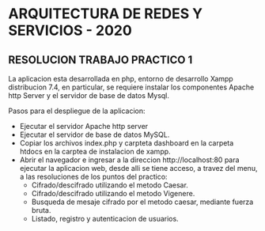 # ARQUITECTURA DE REDES Y SERVICIOS - 2020 
## RESOLUCION TRABAJO PRACTICO 1


La aplicacion esta desarrollada en php, entorno de desarrollo Xampp distribucion 7.4, en particular, se requiere instalar los componentes Apache http Server y el servidor de base de datos Mysql.

Pasos para el despliegue de la aplicacion:
- Ejecutar el servidor Apache http server
- Ejecutar el servidor de base de datos MySQL.
- Copiar los archivos index.php y carpteta dashboard en la carpeta htdocs en la carptea de instalacion de xampp.
- Abrir el navegador e ingresar a la direccion http://localhost:80 para ejecutar la aplicacion web, desde alli se tiene acceso, a travez del menu, a las resoluciones de los puntos del practico:
  - Cifrado/descifrado utilizando el metodo Caesar.
  - Cifrado/descifrado utilizando el metodo Vigenere.
  - Busqueda de mesaje cifrado por el metodo caesar, mediante fuerza bruta.
  - Listado, registro y autenticacion de usuarios.



